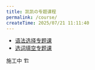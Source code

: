 ```yaml
---
title: 凯凯の专题课程
permalink: /course/
createTime: 2025/07/21 11:11:40
---
```


- [语法选择专题课](/course/语法选择/)
- [选词填空专题课](/course/选词填空/)


施工中 🏗️